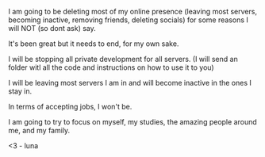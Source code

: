 I am going to be deleting most of my online presence (leaving most servers, becoming inactive, removing friends, deleting socials) for some reasons I will NOT (so dont ask) say.

It's been great but it needs to end, for my own sake.

I will be stopping all private development for all servers. (I will send an folder witl all the code and instructions on how to use it to you)

I will be leaving most servers I am in and will become inactive in the ones I stay in.

In terms of accepting jobs, I won't be.

I am going to try to focus on myself, my studies, the amazing people around me, and my family.

<3 - luna
